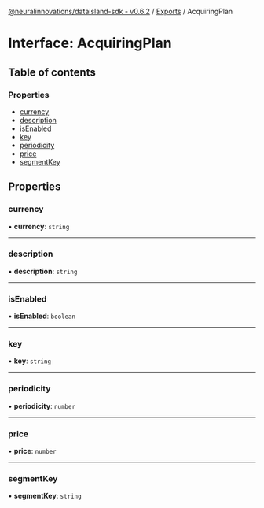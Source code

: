 [@neuralinnovations/dataisland-sdk - v0.6.2](../../README.md) / [Exports](../modules.md) / AcquiringPlan

# Interface: AcquiringPlan

## Table of contents

### Properties

- [currency](AcquiringPlan.md#currency)
- [description](AcquiringPlan.md#description)
- [isEnabled](AcquiringPlan.md#isenabled)
- [key](AcquiringPlan.md#key)
- [periodicity](AcquiringPlan.md#periodicity)
- [price](AcquiringPlan.md#price)
- [segmentKey](AcquiringPlan.md#segmentkey)

## Properties

### currency

• **currency**: `string`

___

### description

• **description**: `string`

___

### isEnabled

• **isEnabled**: `boolean`

___

### key

• **key**: `string`

___

### periodicity

• **periodicity**: `number`

___

### price

• **price**: `number`

___

### segmentKey

• **segmentKey**: `string`
